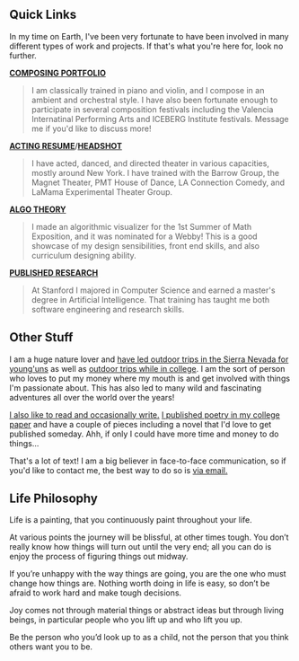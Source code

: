 ## Quick Links

In my time on Earth, I've been very fortunate to have been involved in many different types of work and projects. If that's what you're here for, look no further. 

[**COMPOSING PORTFOLIO**](https://soundcloud.com/nicolai-the-creative) 
> I am classically trained in piano and violin, and I compose in an ambient and orchestral style. I have also been fortunate enough to participate in several composition festivals including the Valencia Internatinal Performing Arts and ICEBERG Institute festivals. Message me if you'd like to discuss more! 

[**ACTING RESUME**](https://drive.google.com/file/d/1nnquDaVWkyvAtYG0D7AVxjXnjeUU-r-D/view?usp=sharing)/[**HEADSHOT**](./img/headshot.jpg)
> I have acted, danced, and directed theater in various capacities, mostly around New York. I have trained with the Barrow Group, the Magnet Theater, PMT House of Dance, LA Connection Comedy, and LaMama Experimental Theater Group. 

[**ALGO THEORY**](https://ncolai.github.io/algo-theory/) 
> I made an algorithmic visualizer for the 1st Summer of Math Exposition, and it was nominated for a Webby! This is a good showcase of my design sensibilities, front end skills, and also curriculum designing ability. 

[**PUBLISHED RESEARCH**](https://arxiv.org/search/cs?searchtype=author&query=Lai%2C+Nicholas) 
> At Stanford I majored in Computer Science and earned a master's degree in Artificial Intelligence. That training has taught me both software engineering and research skills. 

## Other Stuff

I am a huge nature lover and [have led outdoor trips in the Sierra Nevada for young'uns](https://www.sierranevadajourneys.org) as well as [outdoor trips while in college](https://rec.stanford.edu/adventure/stanford-pre-orientation-trips-spot). I am the sort of person who loves to put my money where my mouth is and get involved with things I'm passionate about. This has also led to many wild and fascinating adventures all over the world over the years! 

[I also like to read and occasionally write.](https://www.goodreads.com/user/show/139899437-nick) [I published poetry in my college paper](https://stanforddaily.com/2021/04/04/ode-to-my-kindle/) and have a couple of pieces including a novel that I'd love to get published someday. Ahh, if only I could have more time and money to do things...

That's a lot of text! I am a big believer in face-to-face communication, so if you'd like to contact me, the best way to do so is [via email.](mailto:nicholaslai749@gmail.com)

## Life Philosophy

Life is a painting, that you continuously paint throughout your life.

At various points the journey will be blissful, at other times tough. You don’t really know how things will turn out until the very end; all you can do is enjoy the process of figuring things out midway.

If you’re unhappy with the way things are going, you are the one who must change how things are. Nothing worth doing in life is easy, so don’t be afraid to work hard and make tough decisions.

Joy comes not through material things or abstract ideas but through living beings, in particular people who you lift up and who lift you up.

Be the person who you’d look up to as a child, not the person that you think others want you to be.


